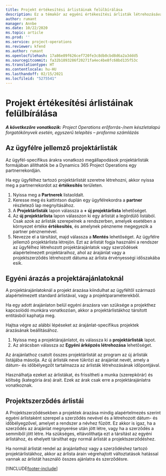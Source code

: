 ```yaml
---
title: Projekt értékesítési árlistáinak felülbírálása
description: Ez a témakör az egyéni értékesítési árlisták létrehozásával kapcsolatban tartalmaz tájékoztatást.
author: rumant
manager: Annbe
ms.date: 10/22/2020
ms.topic: article
ms.prod: ''
ms.service: project-operations
ms.reviewer: kfend
ms.author: rumant
ms.openlocfilehash: 17a86e89f626cef720fe3c8db0cbd8d6a2a3ddd5
ms.sourcegitcommit: fa32b1893286f20271fa4ec4be8fc68bd135f53c
ms.translationtype: HT
ms.contentlocale: hu-HU
ms.lasthandoff: 02/15/2021
ms.locfileid: "5275541"
---
```

# <a name="override-project-sales-price-lists"></a>Projekt értékesítési árlistáinak felülbírálása

_**A következőre vonatkozik:** Project Operations erőforrás-/nem készletalapú forgatókönyvek esetén, egyszerű telepítés – proforma számlázás_

## <a name="customer-specific-project-price-lists"></a>Az ügyfélre jellemző projektárlisták

Az ügyfél-specifikus árakra vonatkozó megállapodások projektárlisták formájában állíthatók be a Dynamics 365 Project Operations egy partnerrekordján.

Ha egy ügyfélhez tartozó projektárlistát szeretne létrehozni, akkor nyissa meg a partnerrekordot az **értékesítés** területen.

1. Nyissa meg a **Partnerek** listaoldalt.
2. Keresse meg és kattintson duplán egy ügyfélrekordra a **partner** részletező lap megnyitásához.
3. A **Projektárlisták** lapon válassza a **+ új projektárlista** lehetőséget.
4. Az **új projektárlista** lapon válasszon ki egy árlistát a legördülő listából. Csak azok az árlisták szerepelnek a rendszerben, amelyek esetében a környezet értéke **értékesítés**, és amelynek pénzneme megegyezik a partner pénznemével.
5. Nevezze el a társítást, majd válassza a **Mentés** lehetőséget. Az ügyfélre jellemző projektárlista létrejön. Ezt az árlistát fogja használni a rendszer az ügyfélhez létrehozott projektárajánlatok vagy szerződések alapértelmezett projektáraihoz, ahol az árajánlat vagy a projektszerződés létrehozott dátuma az árlista érvényességi időszakába esik.

## <a name="custom-pricing-on-project-quotes"></a>Egyéni árazás a projektárajánlatoknál

A projektárajánlatoknál a projekt árazása kiindulhat az ügyféltől származó alapértelmezett standard árlistával, vagy a projektparaméterekből.

Ha egy adott árajánlaton belül egyéni árazásra van szüksége a projekthez kapcsolódó munkára vonatkozóan, akkor a projektárlistákhoz társított entitásból kaphatja meg.

Hajtsa végre az alábbi lépéseket az árajánlat-specifikus projektek árazásának beállításához.

1. Nyissa meg a projektárajánlatot, és válassza ki a **projektárlisták** lapot.
2. Az alrácsban válassza az **Egyéni árképzés létrehozása** lehetőséget.

Az árajánlathoz csatolt összes projektárlistát az program az új árlisták listájába másolja. Az új árlisták neve tükrözi az árajánlat nevét, amely a dátum- és időbélyegzőt tartalmazza az árlisták létrehozásának időpontjával.

Használhatja ezeket az árlistákat, és frissítheti a munka (szerepkörár) és költség (kategória ára) árait. Ezek az árak csak erre a projektárajánlatra vonatkoznak.

## <a name="price-lists-on-a-project-contract"></a>Projektszerződés árlistái

A Projektszerződésekben a projektek árazása mindig alapértelmezés szerint egyéni árlistaként szerepel a szerződés nevével és a létrehozott dátum- és időbélyegzővel, amelyet a rendszer a névhez fűzött. Ez akkor is igaz, ha a szerződés az árajánlat megnyerése után jött létre, vagy ha a szerződés a semmiből jött létre. Ha szükséges, eltávolíthatja ezt a társítást az egyéni árlistához, és ehelyett társíthat egy normál árlistát a projektszerződéshez.

Ha normál árlistát rendel az árajánlathoz vagy a szerződéshez tartozó projektárlistákhoz, akkor az árlista árain végrehajtott változtatások hatással vannak az árlistát használó összes ajánlatra és szerződésre.


[!INCLUDE[footer-include](../includes/footer-banner.md)]